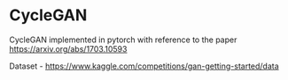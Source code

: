 # CycleGAN
CycleGAN implemented in pytorch with reference to the paper https://arxiv.org/abs/1703.10593

Dataset - https://www.kaggle.com/competitions/gan-getting-started/data
